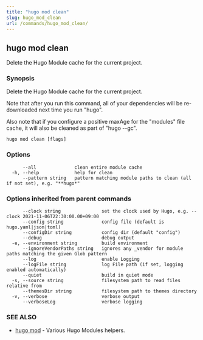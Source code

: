 ```yaml
---
title: "hugo mod clean"
slug: hugo_mod_clean
url: /commands/hugo_mod_clean/
---
```

## hugo mod clean

Delete the Hugo Module cache for the current project.

### Synopsis

Delete the Hugo Module cache for the current project.

Note that after you run this command, all of your dependencies will be re-downloaded next time you run "hugo".

Also note that if you configure a positive maxAge for the "modules" file cache, it will also be cleaned as part of "hugo --gc".
 


```
hugo mod clean [flags]
```

### Options

```
      --all              clean entire module cache
  -h, --help             help for clean
      --pattern string   pattern matching module paths to clean (all if not set), e.g. "**hugo*"
```

### Options inherited from parent commands

```
      --clock string               set the clock used by Hugo, e.g. --clock 2021-11-06T22:30:00.00+09:00
      --config string              config file (default is hugo.yaml|json|toml)
      --configDir string           config dir (default "config")
      --debug                      debug output
  -e, --environment string         build environment
      --ignoreVendorPaths string   ignores any _vendor for module paths matching the given Glob pattern
      --log                        enable Logging
      --logFile string             log File path (if set, logging enabled automatically)
      --quiet                      build in quiet mode
  -s, --source string              filesystem path to read files relative from
      --themesDir string           filesystem path to themes directory
  -v, --verbose                    verbose output
      --verboseLog                 verbose logging
```

### SEE ALSO

* [hugo mod](/commands/hugo_mod/)	 - Various Hugo Modules helpers.

